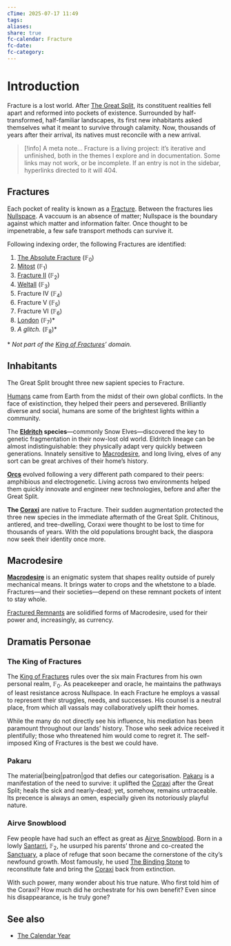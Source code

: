 ```yaml
---
cTime: 2025-07-17 11:49
tags: 
aliases: 
share: true
fc-calendar: Fracture
fc-date: 
fc-category: 
---
```


# Introduction

Fracture is a lost world. After [The Great Split](The%20Great%20Split.md), its constituent realities fell apart and reformed into pockets of existence. Surrounded by half-transformed, half-familiar landscapes, its first new inhabitants asked themselves what it meant to survive through calamity. Now, thousands of years after their arrival, its natives must reconcile with a new arrival.

> [!info] A meta note…
> Fracture is a living project: it’s iterative and unfinished, both in the themes I explore and in documentation. Some links may not work, or be incomplete. If an entry is not in the sidebar, hyperlinks directed to it will 404.

## Fractures

Each pocket of reality is known as a [Fracture](Fracture.md). Between the fractures lies [Nullspace](Nullspace.md). A vaccuum is an absence of matter; Nullspace is the boundary against which matter and information falter. Once thought to be impenetrable, a few safe transport methods can survive it.

Following indexing order, the following Fractures are identified:

1. [The Absolute Fracture](The%20Absolute%20Fracture.md) ($\mathbb{F}_{0}$)
2. [Mitost](Mitost.md) ($\mathbb{F}_{1}$)
3. [Fracture II](Fracture%20II.md) ($\mathbb{F}_{2}$)
4. [Weltall](Weltall.md) ($\mathbb{F}_{3}$)
5. Fracture IV ($\mathbb{F}_{4}$)
6. Fracture V ($\mathbb{F}_{5}$)
7. Fracture VI ($\mathbb{F}_{6}$)
8. [London](London.md) ($\mathbb{F}_{7}$)\*
9. *A glitch.* ($\mathbb{F}_{8}$)\*

\* *Not part of the [King of Fractures](King%20of%20Fractures.md)’ domain.*

## Inhabitants

The Great Split brought three new sapient species to Fracture.

[Humans](Humanity.md) came from Earth from the midst of their own global conflicts. In the face of existinction, they helped their peers and persevered. Brilliantly diverse and social, humans are some of the brightest lights within a community.

The **[Eldritch](Eldritch%20Lineage.md) species**—commonly Snow Elves—discovered the key to genetic fragmentation in their now-lost old world. Eldritch lineage can be almost indistinguishable: they physically adapt very quickly between generations. Innately sensitive to [Macrodesire](Introduction.md#Macrodesire), and long living, elves of any sort can be great archives of their home’s history.

**[Orcs](Orcs.md)** evolved following a very different path compared to their peers: amphibious and electrogenetic. Living across two environments helped them quickly innovate and engineer new technologies, before and after the Great Split. 

**The [Coraxi](Coraxi.md)** are native to Fracture. Their sudden augmentation protected the three new species in the immediate aftermath of the Great Split. Chitinous, antlered, and tree-dwelling, Coraxi were thought to be lost to time for thousands of years. With the old populations brought back, the diaspora now seek their identity once more.

## Macrodesire

**[Macrodesire](Macrodesire.md)** is an enigmatic system that shapes reality outside of purely mechanical means. It brings water to crops and the whetstone to a blade. Fractures—and their societies—depend on these remnant pockets of intent to stay whole. 

[Fractured Remnants](Fractured%20Remnants.md) are solidified forms of Macrodesire, used for their power and, increasingly, as currency. 

## Dramatis Personae 

### The King of Fractures

The [King of Fractures](King%20of%20Fractures.md) rules over the six main Fractures from his own personal realm, $\mathbb{F}_{0}$. As peacekeeper and oracle, he maintains the pathways of least resistance across Nullspace. In each Fracture he employs a vassal to represent their struggles, needs, and successes. His counsel is a neutral place, from which all vassals may collaboratively uplift their homes.

While the many do not directly see his influence, his mediation has been paramount throughout our lands’ history. Those who seek advice received it plentifully; those who threatened him would come to regret it. The self-imposed King of Fractures is the best we could have.

### Pakaru

The material|being|patron|god that defies our categorisation. [Pakaru](Pakaru.md) is a manifestation of the need to survive: it uplifted the [Coraxi](Coraxi.md) after the Great Split; heals the sick and nearly-dead; yet, somehow, remains untraceable. Its precence is always an omen, especially given its notoriously playful nature.

### Airve Snowblood

Few people have had such an effect as great as [Airve Snowblood](Airve%20Snowblood.md). Born in a lowly [Santarri](Santarri.md), $\mathbb{F}_{2}$, he usurped his parents’ throne and co-created the [Sanctuary](Sanctuary.md), a place of refuge that soon became the cornerstone of the city’s newfound growth. Most famously, he used [The Binding Stone](The%20Binding%20Stone.md) to reconstitute fate and bring the [Coraxi](Coraxi.md) back from extinction. 

With such power, many wonder about his true nature. Who first told him of the Coraxi? How much did he orchestrate for his own benefit? Even since his disappearance, is he truly gone? 


## See also

- [The Calendar Year](The%20Calendar%20Year.md)
